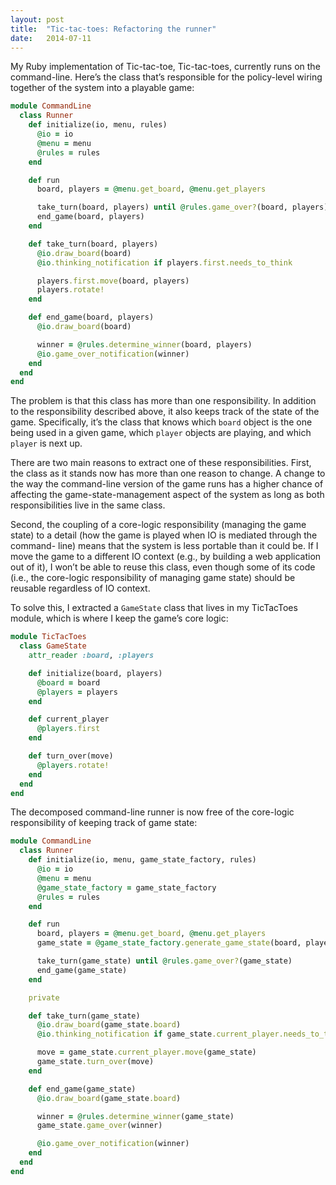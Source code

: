 ```yaml
---
layout: post
title:  "Tic-tac-toes: Refactoring the runner"
date:   2014-07-11
---
```


My Ruby implementation of Tic-tac-toe, Tic-tac-toes, currently runs on the 
command-line. Here’s the class that’s responsible for the policy-level wiring 
together of the system into a playable game:

```ruby
module CommandLine
  class Runner
    def initialize(io, menu, rules)
      @io = io
      @menu = menu
      @rules = rules
    end

    def run
      board, players = @menu.get_board, @menu.get_players

      take_turn(board, players) until @rules.game_over?(board, players)
      end_game(board, players)
    end

    def take_turn(board, players)
      @io.draw_board(board)
      @io.thinking_notification if players.first.needs_to_think

      players.first.move(board, players)
      players.rotate!
    end

    def end_game(board, players)
      @io.draw_board(board)

      winner = @rules.determine_winner(board, players)
      @io.game_over_notification(winner)
    end
  end
end
```

The problem is that this class has more than one responsibility. In addition 
to the responsibility described above, it also keeps track of the state of the 
game. Specifically, it’s the class that knows which `board` object is the one 
being used in a given game, which `player` objects are playing, and which 
`player` is next up.

There are two main reasons to extract one of these responsibilities. First, 
the class as it stands now has more than one reason to change. A change to 
the way the command-line version of the game runs has a higher chance of 
affecting the game-state-management aspect of the system as long as both 
responsibilities live in the same class.

Second, the coupling of a core-logic responsibility (managing the game state) 
to a detail (how the game is played when IO is mediated through the command-
line) means that the system is less portable than it could be. If I move the 
game to a different IO context (e.g., by building a web application out of 
it), I won’t be able to reuse this class, even though some of its code (i.e., 
the core-logic responsibility of managing game state) should be reusable 
regardless of IO context.

To solve this, I extracted a `GameState` class that lives in my TicTacToes 
module, which is where I keep the game’s core logic:

```ruby
module TicTacToes
  class GameState
    attr_reader :board, :players

    def initialize(board, players)
      @board = board
      @players = players
    end

    def current_player
      @players.first
    end

    def turn_over(move)
      @players.rotate!
    end
  end
end
```

The decomposed command-line runner is now free of the core-logic 
responsibility of keeping track of game state:

```ruby
module CommandLine
  class Runner
    def initialize(io, menu, game_state_factory, rules)
      @io = io
      @menu = menu
      @game_state_factory = game_state_factory
      @rules = rules
    end

    def run
      board, players = @menu.get_board, @menu.get_players
      game_state = @game_state_factory.generate_game_state(board, players)

      take_turn(game_state) until @rules.game_over?(game_state)
      end_game(game_state)
    end

    private

    def take_turn(game_state)
      @io.draw_board(game_state.board)
      @io.thinking_notification if game_state.current_player.needs_to_think

      move = game_state.current_player.move(game_state)
      game_state.turn_over(move)
    end

    def end_game(game_state)
      @io.draw_board(game_state.board)

      winner = @rules.determine_winner(game_state)
      game_state.game_over(winner)

      @io.game_over_notification(winner)
    end
  end
end
```

